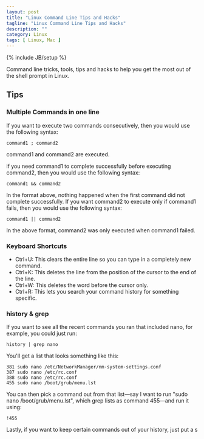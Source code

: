 ```yaml
---
layout: post
title: "Linux Command Line Tips and Hacks"
tagline: "Linux Command Line Tips and Hacks"
description: ""
category: Linux
tags: [ Linux, Mac ]
---
```

{% include JB/setup %}

Command line tricks, tools, tips and hacks to help you get the most out of the shell prompt in Linux.

## Tips

### Multiple Commands in one line

If you want to execute two commands consecutively, then you would use the following syntax:

    command1 ; command2

command1 and command2 are executed. 

if you need command1 to complete successfully before executing command2, then you would use the following syntax:

    command1 && command2

In the format above, nothing happened when the first command did not complete successfully. If you want command2 
to execute only if command1 fails, then you would use the following syntax:

    command1 || command2

In the above format, command2 was only executed when command1 failed.

### Keyboard Shortcuts

* Ctrl+U: This clears the entire line so you can type in a completely new command.
* Ctrl+K: This deletes the line from the position of the cursor to the end of the line.
* Ctrl+W: This deletes the word before the cursor only.
* Ctrl+R: This lets you search your command history for something specific. 

### history & grep

If you want to see all the recent commands you ran that included nano, for example, you could just run:

    history | grep nano
    
You'll get a list that looks something like this:

    381 sudo nano /etc/NetworkManager/nm-system-settings.conf
    387 sudo nano /etc/rc.conf
    388 sudo nano /etc/rc.conf
    455 sudo nano /boot/grub/menu.lst
    
    
You can then pick a command out from that list—say I want to run "sudo nano /boot/grub/menu.lst", 
which grep lists as command 455—and run it using:

    !455
    
Lastly, if you want to keep certain commands out of your history, just put a s